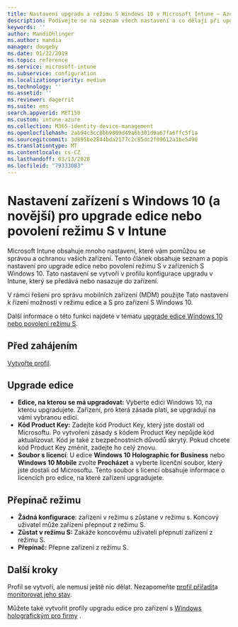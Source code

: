 ```yaml
---
title: Nastavení upgradu a režimu S Windows 10 v Microsoft Intune – Azure | Microsoft Docs
description: Podívejte se na seznam všech nastavení a co dělají při upgradování edice Windows 10 na zařízení nebo povolit režim S v zařízení pomocí profilu konfigurace zařízení v Microsoft Intune.
keywords: ''
author: MandiOhlinger
ms.author: mandia
manager: dougeby
ms.date: 01/22/2019
ms.topic: reference
ms.service: microsoft-intune
ms.subservice: configuration
ms.localizationpriority: medium
ms.technology: ''
ms.assetid: ''
ms.reviewer: dagerrit
ms.suite: ems
search.appverid: MET150
ms.custom: intune-azure
ms.collection: M365-identity-device-management
ms.openlocfilehash: 2ab94c3cc8bb9009d49a6b301d9a67fa6ffc5f1a
ms.sourcegitcommit: 3d895be2844bda2177c2c85dc2f09612a1be5490
ms.translationtype: MT
ms.contentlocale: cs-CZ
ms.lasthandoff: 03/13/2020
ms.locfileid: "79333083"
---
```

# <a name="windows-10-and-newer-device-settings-to-upgrade-editions-or-enable-s-mode-in-intune"></a>Nastavení zařízení s Windows 10 (a novější) pro upgrade edice nebo povolení režimu S v Intune

Microsoft Intune obsahuje mnoho nastavení, které vám pomůžou se správou a ochranou vašich zařízení. Tento článek obsahuje seznam a popis nastavení pro upgrade edice nebo povolení režimu S v zařízeních S Windows 10. Tato nastavení se vytvoří v profilu konfigurace upgradu v Intune, který se předává nebo nasazuje do zařízení.

V rámci řešení pro správu mobilních zařízení (MDM) použijte Tato nastavení k řízení možností v režimu edice a S pro zařízení S Windows 10.

Další informace o této funkci najdete v tématu [upgrade edice Windows 10 nebo povolení režimu S](edition-upgrade-configure-windows-10.md).

## <a name="before-you-begin"></a>Před zahájením

[Vytvořte profil](edition-upgrade-configure-windows-10.md#create-the-profile).

## <a name="edition-upgrade"></a>Upgrade edice

- **Edice, na kterou se má upgradovat:** Vyberte edici Windows 10, na kterou upgradujete. Zařízení, pro která zásada platí, se upgradují na vámi vybranou edici.
- **Kód Product Key:** Zadejte kód Product Key, který jste dostali od Microsoftu. Po vytvoření zásady s kódem Product Key nepůjde kód aktualizovat. Kód je také z bezpečnostních důvodů skrytý. Pokud chcete kód Product Key změnit, zadejte ho celý znovu.
- **Soubor s licencí**: U edice **Windows 10 Holographic for Business** nebo **Windows 10 Mobile** zvolte **Procházet** a vyberte licenční soubor, který jste dostali od Microsoftu. Tento soubor s licencí obsahuje informace o licencích pro edice, na které zařízení upgradujete.

## <a name="mode-switch"></a>Přepínač režimu

- **Žádná konfigurace**: zařízení v režimu s zůstane v režimu s. Koncový uživatel může zařízení přepnout z režimu S.
- **Zůstat v režimu S:** Zakáže koncovému uživateli přepnutí zařízení z režimu S.
- **Přepínač:** Přepne zařízení z režimu S.

## <a name="next-steps"></a>Další kroky

Profil se vytvoří, ale nemusí ještě nic dělat. Nezapomeňte [profil přiřadit](device-profile-assign.md)a [monitorovat jeho stav](device-profile-monitor.md).

Můžete také vytvořit profily upgradu edice pro zařízení s [Windows holografickým pro firmy](holographic-upgrade.md) .
